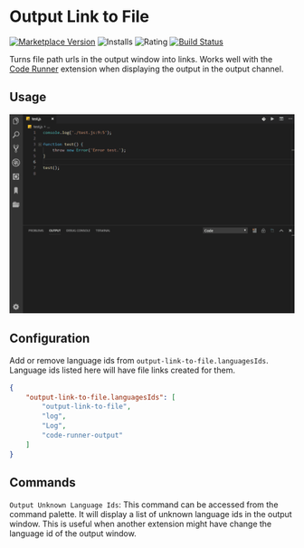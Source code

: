 # Output Link to File

[![Marketplace Version](https://vsmarketplacebadge.apphb.com/version/93akkord.output-link-to-file.svg "Output Link to File")](https://marketplace.visualstudio.com/items?itemName=93akkord.output-link-to-file)
![Installs](https://vsmarketplacebadge.apphb.com/installs/93akkord.output-link-to-file.svg "Installs")
![Rating](https://vsmarketplacebadge.apphb.com/rating/93akkord.output-link-to-file.svg "Rating")
[![Build Status](https://travis-ci.com/93Akkord/vscode-output-link-to-file.svg?branch=master "Build Status")](https://travis-ci.com/93Akkord/vscode-output-link-to-file)

Turns file path urls in the output window into links.  Works well with the [Code Runner](https://marketplace.visualstudio.com/items?itemName=formulahendry.code-runner) extension when displaying the output in the output channel.

## Usage

![Usage](images/usage.gif)

## Configuration

Add or remove language ids from `output-link-to-file.languagesIds`.  Language ids listed here will have file links created for them.

```json
{
    "output-link-to-file.languagesIds": [
        "output-link-to-file",
        "log",
        "Log",
        "code-runner-output"
    ]
}
```
## Commands

`Output Unknown Language Ids`: This command can be accessed from the command palette.  It will display a list of unknown language ids in the output window.  This is useful when another extension might have change the language id of the output window.

